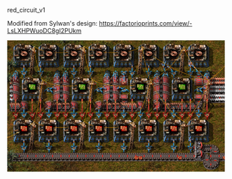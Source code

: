 

red_circuit_v1

Modified from Sylwan's design:
https://factorioprints.com/view/-LsLXHPWuoDC8gI2PUkm

![alt text](red_circuit_v1.png?raw=true)
